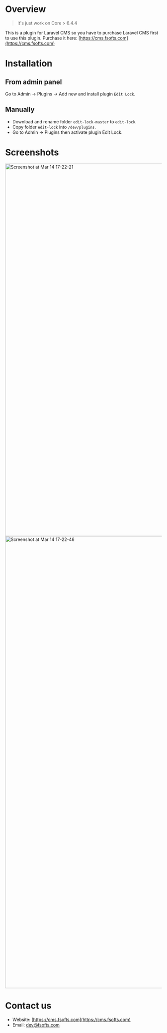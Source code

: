 # Overview

> It's just work on Core > 6.4.4

This is a plugin for Laravel CMS so you have to purchase Laravel CMS first to use this plugin.
Purchase it here: [https://cms.fsofts.com](https://cms.fsofts.com)

# Installation
## From admin panel
Go to Admin -> Plugins -> Add new and install plugin `Edit Lock`.

## Manually
- Download and rename folder `edit-lock-master` to `edit-lock`.
- Copy folder `edit-lock` into `/dev/plugins`.
- Go to Admin -> Plugins then activate plugin Edit Lock.

# Screenshots

<img width="1193" alt="Screenshot at Mar 14 17-22-21" src="https://user-images.githubusercontent.com/6972407/224971445-d8ae0b7c-57d5-4b20-9cee-886100ea5f15.png">

<img width="1448" alt="Screenshot at Mar 14 17-22-46" src="https://user-images.githubusercontent.com/6972407/224971603-3d325b58-e176-4206-9cb2-dabbe7f3c837.png">


# Contact us
- Website: [https://cms.fsofts.com](https://cms.fsofts.com)
- Email: [dev@fsofts.com](mailto:dev@fsofts.com)
